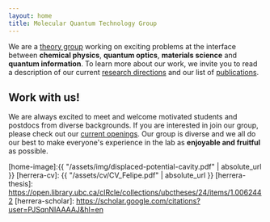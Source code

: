 ```yaml
---
layout: home
title: Molecular Quantum Technology Group
---
```


We are a [theory group](/people/) working on exciting problems at the interface between **chemical physics**, **quantum optics**, **materials science** and **quantum information**. To learn more about our work, we invite you to read a description of our current [research directions](/research-areas/) and our list of [publications](/publications/).


## Work with us!
We are always excited to meet and welcome motivated students and postdocs from diverse backgrounds. If you are interested in join our group, please check out our [current openings](/openings/). Our group is diverse and we all do our best to make everyone's experience in the lab as **enjoyable and fruitful** as possible. 


[home-image]:{{ "/assets/img/displaced-potential-cavity.pdf" | absolute_url }} 
[herrera-cv]: {{ "/assets/cv/CV_Felipe.pdf" | absolute_url }}
[herrera-thesis]: https://open.library.ubc.ca/cIRcle/collections/ubctheses/24/items/1.0062442
[herrera-scholar]: https://scholar.google.com/citations?user=PJSqnNIAAAAJ&hl=en

